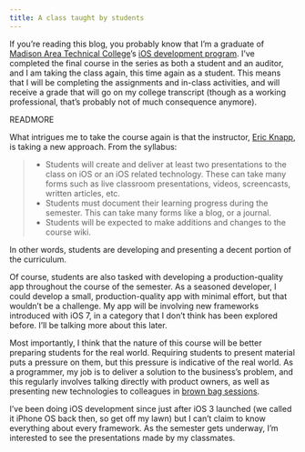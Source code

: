 ```yaml
---
title: A class taught by students
---
```


If you’re reading this blog, you probably know that I’m a graduate of [Madison Area Technical College](http://madisoncollege.edu)’s [iOS development program](http://madisoncollege.edu/files/program-sheets/it-iphone-applications-development-certificate.pdf). I’ve completed the final course in the series as both a student and an auditor, and I am taking the class again, this time again as a student. This means that I will be completing the assignments and in-class activities, and will receive a grade that will go on my college transcript (though as a working professional, that’s probably not of much consequence anymore).

READMORE

What intrigues me to take the course again is that the instructor, [Eric Knapp](https://alpha.app.net/ejknapp), is taking a new approach. From the syllabus:

> - Students will create and deliver at least two presentations to the class on iOS or an iOS related technology. These can take many forms such as live classroom presentations, videos, screencasts, written articles, etc.
> - Students must document their learning progress during the semester. This can take many forms like a blog, or a journal.
> - Students will be expected to make additions and changes to the course wiki.

In other words, students are developing and presenting a decent portion of the curriculum.

Of course, students are also tasked with developing a production-quality app throughout the course of the semester. As a seasoned developer, I could develop a small, production-quality app with minimal effort, but that wouldn’t be a challenge. My app will be involving new frameworks introduced with iOS 7, in a category that I don’t think has been explored before. I’ll be talking more about this later.

Most importantly, I think that the nature of this course will be better preparing students for the real world. Requiring students to present material puts a pressure on them, but this pressure is indicative of the real world. As a programmer, my job is to deliver a solution to the business’s problem, and this regularly involves talking directly with product owners, as well as presenting new technologies to colleagues in [brown bag sessions](http://en.wikipedia.org/wiki/Brown_bag_seminar).

I’ve been doing iOS development since just after iOS 3 launched (we called it iPhone OS back then, so get off my lawn) but I can’t claim to know everything about every framework. As the semester gets underway, I’m interested to see the presentations made by my classmates.
